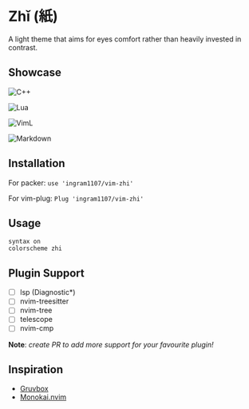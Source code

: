 # Zhǐ (紙)

A light theme that aims for eyes comfort rather than heavily invested in
contrast.

## Showcase

![C++](https://i.imgur.com/uk25SFr.png)

![Lua](https://i.imgur.com/22ZThTr.png)

![VimL](https://i.imgur.com/1N6bD03.png)

![Markdown](https://i.imgur.com/XIokbKJ.png)

## Installation

For packer: `use 'ingram1107/vim-zhi'`

For vim-plug: `Plug 'ingram1107/vim-zhi'`

## Usage

```viml
syntax on
colorscheme zhi
```

## Plugin Support

- [ ] lsp (Diagnostic*)
- [ ] nvim-treesitter
- [ ] nvim-tree
- [ ] telescope
- [ ] nvim-cmp

**Note**: *create PR to add more support for your favourite plugin!*

## Inspiration

- [Gruvbox](https://github.com/morhetz/gruvbox)
- [Monokai.nvim](https://github.com/tanvirtin/monokai.nvim)
